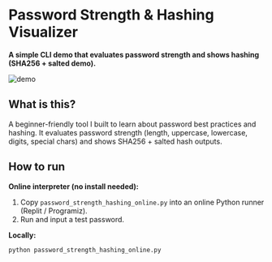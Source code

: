 # Password Strength & Hashing Visualizer

**A simple CLI demo that evaluates password strength and shows hashing (SHA256 + salted demo).**

![demo](examples/demo.gif)

## What is this?
A beginner-friendly tool I built to learn about password best practices and hashing. It evaluates password strength (length, uppercase, lowercase, digits, special chars) and shows SHA256 + salted hash outputs.

## How to run
**Online interpreter (no install needed):**
1. Copy `password_strength_hashing_online.py` into an online Python runner (Replit / Programiz).
2. Run and input a test password.

**Locally:**
```bash
python password_strength_hashing_online.py
